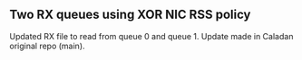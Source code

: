 ## Two RX queues using XOR NIC RSS policy

Updated RX file to read from queue 0 and queue 1. Update made in Caladan original repo (main).